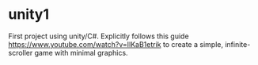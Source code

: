 # unity1

First project using unity/C#. Explicitly follows this guide https://www.youtube.com/watch?v=IlKaB1etrik to create a simple, infinite-scroller game with minimal graphics.
